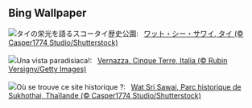 ## Bing Wallpaper
![](https://www.bing.com/th?id=OHR.WatSriSawai_JA-JP2219268493_UHD.jpg&w=1000)タイの栄光を語るスコータイ歴史公園:&nbsp;&ensp;[ワット・シー・サワイ, タイ (© Casper1774 Studio/Shutterstock)](https://www.bing.com/th?id=OHR.WatSriSawai_JA-JP2219268493_UHD.jpg)
<br><br/>
![](https://www.bing.com/th?id=OHR.ItalyCinqueTerre_IT-IT2256387382_UHD.jpg&w=1000)Una vista paradisiaca!:&nbsp;&ensp;[Vernazza, Cinque Terre, Italia (© Rubin Versigny/Getty Images)](https://www.bing.com/th?id=OHR.ItalyCinqueTerre_IT-IT2256387382_UHD.jpg)
<br><br/>
![](https://www.bing.com/th?id=OHR.WatSriSawai_FR-FR6804204523_UHD.jpg&w=1000)Où se trouve ce site historique ?:&nbsp;&ensp;[Wat Sri Sawai, Parc historique de Sukhothai, Thaïlande (© Casper1774 Studio/Shutterstock)](https://www.bing.com/th?id=OHR.WatSriSawai_FR-FR6804204523_UHD.jpg)
<br><br/>
